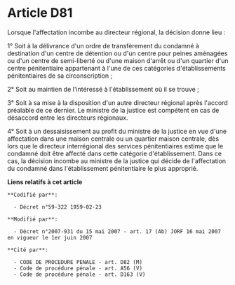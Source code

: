 # Article D81

Lorsque l'affectation incombe au directeur régional, la décision donne lieu :

1° Soit à la délivrance d'un ordre de transfèrement du condamné à destination d'un centre de détention ou d'un centre pour
peines aménagées ou d'un centre de semi-liberté ou d'une maison d'arrêt ou d'un quartier d'un centre pénitentiaire
appartenant à l'une de ces catégories d'établissements pénitentiaires de sa circonscription ;

2° Soit au maintien de l'intéressé à l'établissement où il se trouve ;

3° Soit à sa mise à la disposition d'un autre directeur régional après l'accord préalable de ce dernier. Le ministre de la
justice est compétent en cas de désaccord entre les directeurs régionaux.

4° Soit à un dessaisissement au profit du ministre de la justice en vue d'une affectation dans une maison centrale ou un
quartier maison centrale, dès lors que le directeur interrégional des services pénitentiaires estime que le condamné doit
être affecté dans cette catégorie d'établissement. Dans ce cas, la décision incombe au ministre de la justice qui décide de
l'affectation du condamné dans l'établissement pénitentiaire le plus approprié.

**Liens relatifs à cet article**

	**Codifié par**:

	  - Décret n°59-322 1959-02-23

	**Modifié par**:

	  - Décret n°2007-931 du 15 mai 2007 - art. 17 (Ab) JORF 16 mai 2007 en vigueur le 1er juin 2007

	**Cité par**:

	  - CODE DE PROCEDURE PENALE - art. D82 (M)
	  - Code de procédure pénale - art. A56 (V)
	  - Code de procédure pénale - art. D163 (V)
